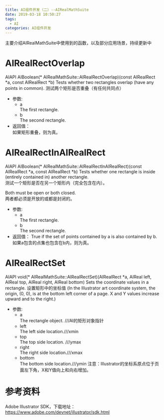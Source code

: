 ```yaml
---
title: AI组件开发（二）--AIRealMathSuite
date: 2019-03-18 10:50:27
tags: 
  - AI  
categories: AI组件开发
---
```

主要介绍AIRealMathSuite中使用到的函数，以及部分应用场景，持续更新中
<!--more-->
# AIRealRectOverlap
AIAPI AIBoolean(* AIRealMathSuite::AIRealRectOverlap)(const AIRealRect *a, const AIRealRect *b)
Tests whether two rectangles overlap (have any points in common).
测试两个矩形是否重叠（有任何共同点）  
+ 参数:
  + a   	
The first rectangle.
  + b   	
The second rectangle.  
+ 返回值：  
如果矩形重叠，则为真。
# AIRealRectInAIRealRect
AIAPI AIBoolean(* AIRealMathSuite::AIRealRectInAIRealRect)(const AIRealRect *a, const AIRealRect *b)
Tests whether one rectangle is inside (entirely contained in) another rectangle.  
测试一个矩形是否在另一个矩形内（完全包含在内）。  
 
Both must be open or both closed.  
两者都必须是开放的或都是封闭的。
+ 参数:
  + a   	
   The first rectangle.  
  + b   
   The second rectangle.
+ 返回值：
True if the set of points contained by a is also contained by b.
如果a包含的点集也包含在b内，则为真。
# AIRealRectSet
AIAPI void(* AIRealMathSuite::AIRealRectSet)(AIRealRect *a, AIReal left, AIReal top, AIReal right, AIReal bottom)
Sets the coordinate values in a rectangle. 设置矩形中的坐标值
(In the Illustrator art coordinate system, the origin, (0, 0), is at the bottom left corner of a page. X and Y values increase upward and to the right.) 
+ 参数:
    + a   
    The rectangle object. ///AI的矩形对象指针
    + left   
    The left side location.///xmin
    + top   
    The top side location. ///ymax
    + right   
    The right side location.///xmax
    + bottom   
    The bottom side location.///ymin
注意：Illustrator的坐标系原点位于页面左下角，X和Y值向上和向右增加。
# 参考资料
  Adobe Illustrator SDK，下载地址：https://www.adobe.com/devnet/illustrator/sdk.html
